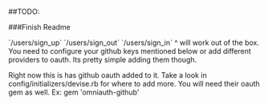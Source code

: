 ##TODO:

###Finish Readme
<p>
`/users/sign_up`
`/users/sign_out`
`/users/sign_in`
^ will work out of the box. You need to configure your github keys mentioned
below or add different providers to oauth. Its pretty simple adding them though.
</p>
<p>
Right now this is has github oauth added to it. Take a look in
config/initializers/devise.rb for where to add more. You will need
their oauth gem as well. Ex: gem 'omniauth-github'
</p>
